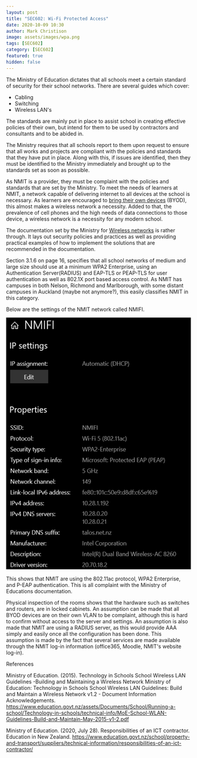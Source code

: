 ```yaml
---
layout: post
title: "SEC602: Wi-Fi Protected Access"
date: 2020-10-09 10:30
author: Mark Christison
image: assets/images/wpa.png
tags: [SEC602]
category: [SEC602]
featured: true
hidden: false
---
```


The Ministry of Education dictates that all schools meet a certain standard of security for their school networks. There are several guides which cover:

- Cabling
- Switching
- Wireless LAN's

The standards are mainly put in place to assist school in creating effective policies of their own, but intend for them to be used by contractors and consultants and to be abided in.

The Ministry requires that all schools report to them upon request to ensure that all works and projects are compliant with the policies and standards that they have put in place. Along with this, if issues are identified, then they must be identified to the Ministry immediately and brought up to the standards set as soon as possible.

As NMIT is a provider, they must be complaint with the policies and standards that are set by the Ministry. To meet the needs of learners at NMIT, a network capable of delivering internet to all devices at the school is necessary. As learners are encouraged to [bring their own devices](https://support.nmit.ac.nz/kb/articles/what-are-the-bring-your-own-device-byod-specifications) (BYOD), this almost makes a wireless network a necessity. Added to that, the prevalence of cell phones and the high needs of data connections to those device, a wireless network is a necessity for any modern school.

The documentation set by the Ministry for [Wireless networks](https://www.education.govt.nz/assets/Documents/School/Running-a-school/Technology-in-schools/technical-info/MoE-School-WLAN-Guidelines-Build-and-Maintain-May-2015-v1-2.pdf) is rather through. It lays out security policies and practices as well as providing practical examples of how to implement the solutions that are recommended in the documentation.

Section 3.1.6 on page 16, specifies that all school networks of medium and large size should use at a minimum WPA2 Enterprise, using an Authentication Server(RADIUS) and EAP-TLS or PEAP-TLS for user authentication as well as 802.1X port based access control. As NMIT has campuses in both Nelson, Richmond and Marlborough, with some distant campuses in Auckland (maybe not anymore?), this easily classifies NMIT in this category.

Below are the settings of the NMIT network called NMIFI.

![NMIFI-IP-settings](/assets/images/NMIFI-IP-settings.png)

This shows that NMIT are using the 802.11ac protocol, WPA2 Enterprise, and P-EAP authentication. This is all complaint with the Ministry of Educations documentation.

Physical inspection of the rooms shows that the hardware such as switches and routers, are in locked cabinets. An assumption can be made that all BYOD devices are on their own VLAN to be complaint, although this is hard to confirm without access to the server and settings. An assumption is also made that NMIT are using a RADIUS server, as this would provide AAA simply and easily once all the configuration has been done. This assumption is made by the fact that several services are made available through the NMIT log-in information (office365, Moodle, NMIT's website log-in).

References

Ministry of Education. (2015). Technology in Schools School Wireless LAN Guidelines -Building and Maintaining a Wireless Network Ministry of Education: Technology in Schools School Wireless LAN Guidelines: Build and Maintain a Wireless Network v1.2 - Document Information Acknowledgements. https://www.education.govt.nz/assets/Documents/School/Running-a-school/Technology-in-schools/technical-info/MoE-School-WLAN-Guidelines-Build-and-Maintain-May-2015-v1-2.pdf

Ministry of Education. (2020, July 28). Responsibilities of an ICT contractor. Education in New Zealand. https://www.education.govt.nz/school/property-and-transport/suppliers/technical-information/responsibilities-of-an-ict-contractor/
